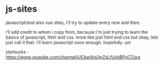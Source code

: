 # js-sites
javascript/and also vue sites, i'll try to update every now and then.

i'll add credit to whom i copy from, because i'm just trying to learn the basics of javascript, html and css. more like just html and css but okay, lets just call it that. i'll learn javascript soon enough. hopefully. um

starbucks - https://www.youtube.com/channel/UCbwXnUipZsLfUckBPsC7Jog
